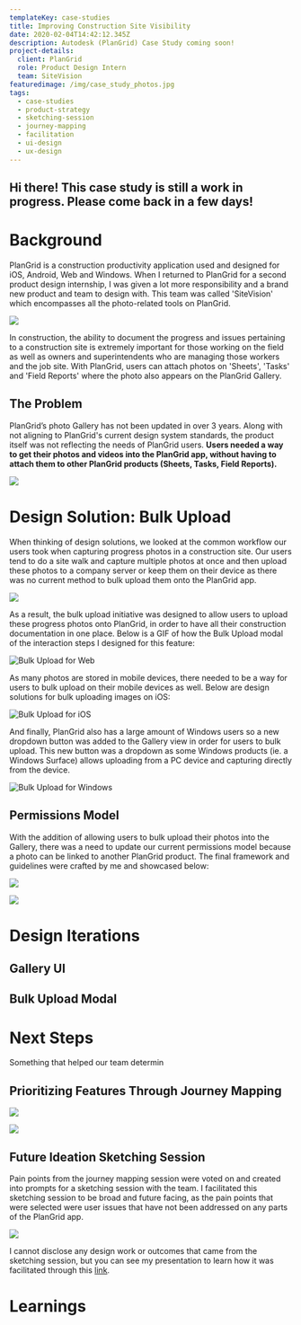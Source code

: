 ```yaml
---
templateKey: case-studies
title: Improving Construction Site Visibility
date: 2020-02-04T14:42:12.345Z
description: Autodesk (PlanGrid) Case Study coming soon!
project-details:
  client: PlanGrid
  role: Product Design Intern
  team: SiteVision
featuredimage: /img/case_study_photos.jpg
tags:
  - case-studies
  - product-strategy
  - sketching-session
  - journey-mapping
  - facilitation
  - ui-design
  - ux-design
---
```

## Hi there! This case study is still a work in progress. Please come back in a few days!

# Background

PlanGrid is a construction productivity application used and designed for iOS, Android, Web and Windows. When I returned to PlanGrid for a second product design internship, I was given a lot more responsibility and a brand new product and team to design with. This team was called 'SiteVision' which encompasses all the photo-related tools on PlanGrid.

![](/img/capture_consturction.png)

In construction, the ability to document the progress and issues pertaining to a construction site is extremely important for those working on the field as well as owners and superintendents who are managing those workers and the job site. With PlanGrid, users can attach photos on 'Sheets', 'Tasks' and 'Field Reports' where the photo also appears on the PlanGrid Gallery. 

## The Problem

PlanGrid’s photo Gallery has not been updated in over 3 years. Along with not aligning to PlanGrid's current design system standards, the product itself was not reflecting the needs of PlanGrid users. **Users needed a way to get their photos and videos into the PlanGrid app, without having to attach them to other PlanGrid products (Sheets, Tasks, Field Reports).** 

![](/img/old-gallery.png)

# Design Solution: Bulk Upload

When thinking of design solutions, we looked at the common workflow our users took when capturing progress photos in a construction site. Our users tend to do a site walk and capture multiple photos at once and then upload these photos to a company server or keep them on their device as there was no current method to bulk upload them onto the PlanGrid app. 

![](/img/screen-shot-2021-01-13-at-11.23.50-am.png)

As a result, the bulk upload initiative was designed to allow users to upload these progress photos onto PlanGrid, in order to have all their construction documentation in one place. Below is a GIF of how the Bulk Upload modal of the interaction steps I designed for this feature: 

![](/img/bulk_upload_web.gif "Bulk Upload for Web")

As many photos are stored in mobile devices, there needed to be a way for users to bulk upload on their mobile devices as well. Below are design solutions for bulk uploading images on iOS: 

![](/img/flow_1.png "Bulk Upload for iOS")

And finally, PlanGrid also has a large amount of Windows users so  a new dropdown button was added to the Gallery view in order for users to bulk upload. This new button was a dropdown as some Windows products (ie. a Windows Surface) allows uploading from a PC device and capturing directly from the device. 

![](/img/windows.png "Bulk Upload for Windows")

## Permissions Model

With the addition of allowing users to bulk upload their photos into the Gallery, there was a need to update our current permissions model because a photo can be linked to another PlanGrid product. The final framework and guidelines were crafted by me and showcased below: 

![](/img/diwya-co-op-shareout-4-1.png)

![](/img/diwya-co-op-shareout-5-1.png)



# Design Iterations

## Gallery UI

## Bulk Upload Modal



# Next Steps 

Something that helped our team determin 

## Prioritizing Features Through Journey Mapping

![](/img/user_journey_mapping_session.jpg)

![](/img/journey_map_-v1-3.png)



## Future Ideation Sketching Session

Pain points from the journey mapping session were voted on and created into prompts for a sketching session with the team. I facilitated this sketching session to be broad and future facing, as the pain points that were selected were user issues that have not been addressed on any parts of the PlanGrid app.

![](/img/sketching_session.jpg)

I cannot disclose any design work or outcomes that came from the sketching session, but you can see my presentation to learn how it was facilitated through this [link](https://docs.google.com/presentation/d/19p9X7uHRyISN2XHBOGE01NNS-gbk4cq7SYJOUOgqtlg/edit?usp=sharing).

# Learnings
